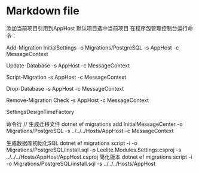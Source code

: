 ﻿# Markdown file
添加当前项目引用到AppHost
默认项目选中当前项目
在程序包管理控制台运行命令：

Add-Migration InitialSettings -o Migrations/PostgreSQL -s AppHost -c MessageContext

Update-Database -s AppHost -c MessageContext

Script-Migration -s AppHost -c MessageContext

Drop-Database -s AppHost -c MessageContext

Remove-Migration Check -s AppHost -c MessageContext

SettingsDesignTimeFactory

命令行
// 生成迁移文件
dotnet ef migrations add InitialMessageCenter -o Migrations/PostgreSQL -s ../../../Hosts/AppHost -c MessageContext

生成数据库初始化SQL
dotnet ef migrations script -i -o Migrations/PostgreSQL/install.sql -p Leelite.Modules.Settings.csproj -s ../../../Hosts/AppHost/AppHost.csproj
简化版本
dotnet ef migrations script -i -o Migrations/PostgreSQL/install.sql -s ../../../Hosts/AppHost
